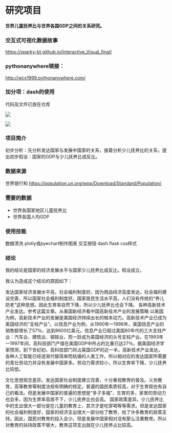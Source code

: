 # 研究项目
**世界儿童抚养比与世界各国GDP之间的关系研究。**

### 交互式可视化数据故事
https://sparky-bt.github.io/Interactive_Visual_final/

### pythonanywhere链接：
http://wcx1999.pythonanywhere.com/

### 加分项：dash的使用
代码及文件已放在仓库

![](https://github.com/Sparky-bt/Interactive_Visual_final/blob/master/images/%E5%BE%AE%E4%BF%A1%E5%9B%BE%E7%89%87_20200105215010.png)

![](https://github.com/Sparky-bt/Interactive_Visual_final/blob/master/images/%E5%BE%AE%E4%BF%A1%E5%9B%BE%E7%89%87_20200105215023.png)

### 项目简介
初步分析：先分析发达国家与发展中国家的关系，接着分析少儿抚养比的关系，提出初步假设：国家的GDP与少儿抚养比成反比。

### 数据来源
世界银行和
https://population.un.org/wpp/Download/Standard/Population/

### 需要的数据
- 世界各国家地区儿童抚养比
- 世界各国人均GDP

### 使用技能
数据清洗
plotly或pyechart制作图表
交互按钮
dash
flask
css样式

### 结论
我的结论是国家的经济发展水平与国家少儿抚养比成反比。假设成立。

我认为造成这个结论的原因如下：

发达国家经济发展水平高，社会福利制度好。因为商品经济高度发达，社会福利建设完善，所以国家社会福利制度好。国家居民生活水平高，人们没有传统的“养儿防老”这种思想。因此生育率自然下降，所以少儿抚养比也会下降。
各种高新技术产业发达。参考这篇文章。从美国新经济看中国高新技术产业的发展策略
以美国为例，高新技术产业的发展是美国经济持续出长的根本动力。高新技术产业已成为美国经济的“支柱产业”。以信息产业为例，从1990年一1996年，美国信息产业的销售额增长了57％，达到8600亿美元。信息产业已超过美国80年代的三大支柱产业：汽车业、建筑业、钢铁业，而一跃成为美国经济的头号支柱产业。在1993年一1997年间，高科技部门产值在美国GDP中所占的比重已达27％。据美国经济学家预测，到下世纪初，高科技部门将占美国GDP的近一半。高新技术产业发达，各种人工智能已经逐渐代替简单而枯燥的人类工作。所以相对应的发达国家所需要的青壮劳动力并没有发展中国家多。劳动力需求较小，所以生育率下降，少儿抚养比较低。

文化思想观念差异。发达国家社会制度建立完善，十分重视教育的普及。义务教育，高等教育等制度法规有明确的规定。普遍的国民素质较高，对于生育观也有自己的看法。但是发展中国家的普遍的思想是“多子多福”，生育的多，家里的劳动力也会多，因为生育率高居不下，少儿抚养比也会高。
国家政策差异。少儿抚养比中的支出很大一部分是在儿童的教育上，其次才是吃穿喝等等需求。但是发达国家的社会福利制度好，国家的经济支出很大一部分给了教育，给了许多教育的政策支持。因此，国民对教育的投入会少。但是发展中国家相对没有那么注重教育。所以对教育的扶持政策不够大，教育这项支出就在少儿抚养占比较高。

